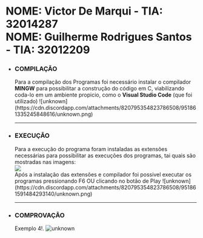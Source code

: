 <h1>
  NOME: Victor De Marqui - TIA: 32014287
  <br>
  NOME: Guilherme Rodrigues Santos - TIA: 32012209
</h1>

<ul>
  <li>
    <h3>COMPILAÇÃO</h3>
    <p>Para a compilação dos Programas foi necessário instalar o compilador <b>MINGW</b> para possibilitar a construção do código em C, viabilizando coda-lo em um ambiente                propicio, como o <b>Visual Studio Code</b> (que foi utilizado)
      ![unknown](https://cdn.discordapp.com/attachments/820795354823786508/951861335245848616/unknown.png)
    </p>
  </li>
  
  <hr>
  
  <li>
    <h3>EXECUÇÃO</h3>
    <p>Para a execução do programa foram instaladas as extensões necessárias para possibilitar as execuções dos programas, tai quais são mostradas nas imagens:      
      <br>
      <img src="https://cdn.discordapp.com/attachments/820795354823786508/941771361108516974/Captura_de_tela_2022-02-11_155943.png">
      <br>
      Após a instalação das extensões e compilador foi possivel executar os programas pressionando F6 OU clicando no botão de Play
      ![unknown](https://cdn.discordapp.com/attachments/820795354823786508/951861591484293140/unknown.png)
    </p>
  </li>
  
  <hr>
  
  <li>
    <h3>COMPROVAÇÃO</h3>
  
Exemplo 4!. 
![unknown](https://cdn.discordapp.com/attachments/820795354823786508/951861838465867806/unknown.png)
